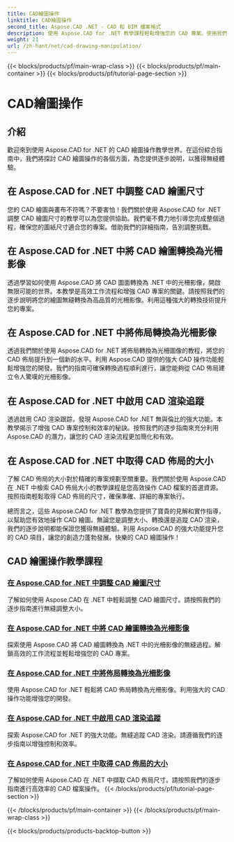 ```yaml
---
title: CAD繪圖操作
linktitle: CAD繪圖操作
second_title: Aspose.CAD .NET - CAD 和 BIM 檔案格式
description: 使用 Aspose.CAD for .NET 教學課程輕鬆增強您的 CAD 專案。使用我們的逐步指南無縫調整 CAD 工程圖大小、轉換和最佳化。
weight: 21
url: /zh-hant/net/cad-drawing-manipulation/
---
```


{{< blocks/products/pf/main-wrap-class >}}
{{< blocks/products/pf/main-container >}}
{{< blocks/products/pf/tutorial-page-section >}}

# CAD繪圖操作


## 介紹

歡迎來到使用 Aspose.CAD for .NET 的 CAD 繪圖操作教學世界。在這份綜合指南中，我們將探討 CAD 繪圖操作的各個方面，為您提供逐步說明，以獲得無縫體驗。

## 在 Aspose.CAD for .NET 中調整 CAD 繪圖尺寸

您的 CAD 繪圖與畫布不符嗎？不要害怕！我們關於使用 Aspose.CAD for .NET 調整 CAD 繪圖尺寸的教學可以為您提供協助。我們毫不費力地引導您完成整個過程，確保您的圖紙尺寸適合您的專案。借助我們的詳細指南，告別調整挑戰。

## 在 Aspose.CAD for .NET 中將 CAD 繪圖轉換為光柵影像

透過學習如何使用 Aspose.CAD 將 CAD 圖面轉換為 .NET 中的光柵影像，開啟無限可能的世界。本教學是高效工作流程和增強 CAD 專案的關鍵。請按照我們的逐步說明將您的繪圖無縫轉換為高品質的光柵影像。利用這種強大的轉換技術提升您的專案。

## 在 Aspose.CAD for .NET 中將佈局轉換為光柵影像

透過我們關於使用 Aspose.CAD for .NET 將佈局轉換為光柵圖像的教程，將您的 CAD 佈局提升到一個新的水平。利用 Aspose.CAD 提供的強大 CAD 操作功能輕鬆增強您的開發。我們的指南可確保轉換過程順利進行，讓您能夠從 CAD 佈局建立令人驚嘆的光柵影像。

## 在 Aspose.CAD for .NET 中啟用 CAD 渲染追蹤

透過啟用 CAD 渲染跟踪，發現 Aspose.CAD for .NET 無與倫比的強大功能。本教學揭示了增強 CAD 專案控制和效率的秘訣。按照我們的逐步指南來充分利用 Aspose.CAD 的潛力，讓您的 CAD 渲染流程更加簡化和有效。

## 在 Aspose.CAD for .NET 中取得 CAD 佈局的大小

了解 CAD 佈局的大小對於精確的專案規劃至關重要。我們關於使用 Aspose.CAD 在 .NET 中檢索 CAD 佈局大小的教學課程是您高效操作 CAD 檔案的首選資源。按照指南輕鬆取得 CAD 佈局的尺寸，確保準確、詳細的專案執行。

總而言之，這些 Aspose.CAD for .NET 教學為您提供了寶貴的見解和實作指導，以幫助您有效地操作 CAD 繪圖。無論您是調整大小、轉換還是追蹤 CAD 渲染，我們的逐步說明都能保證您獲得無縫體驗。利用 Aspose.CAD 的強大功能提升您的 CAD 項目，讓您的創造力蓬勃發展。快樂的 CAD 繪圖操作！
## CAD 繪圖操作教學課程
### [在 Aspose.CAD for .NET 中調整 CAD 繪圖尺寸](./adjust-cad-drawing-size/)
了解如何使用 Aspose.CAD 在 .NET 中輕鬆調整 CAD 繪圖尺寸。請按照我們的逐步指南進行無縫調整大小。
### [在 Aspose.CAD for .NET 中將 CAD 繪圖轉換為光柵影像](./convert-cad-drawing-to-raster-image/)
探索使用 Aspose.CAD 將 CAD 繪圖轉換為 .NET 中的光柵影像的無縫過程。解鎖高效的工作流程並輕鬆增強您的 CAD 專案。
### [在 Aspose.CAD for .NET 中將佈局轉換為光柵影像](./convert-layouts-to-raster-image/)
使用 Aspose.CAD for .NET 輕鬆將 CAD 佈局轉換為光柵影像。利用強大的 CAD 操作功能增強您的開發。
### [在 Aspose.CAD for .NET 中啟用 CAD 渲染追蹤](./enable-tracking-for-cad-rendering/)
探索 Aspose.CAD for .NET 的強大功能。無縫追蹤 CAD 渲染。請遵循我們的逐步指南以增強控制和效率。
### [在 Aspose.CAD for .NET 中取得 CAD 佈局的大小](./get-size-of-cad-layout/)
了解如何使用 Aspose.CAD 在 .NET 中擷取 CAD 佈局尺寸。請按照我們的逐步指南進行高效率的 CAD 檔案操作。
{{< /blocks/products/pf/tutorial-page-section >}}

{{< /blocks/products/pf/main-container >}}
{{< /blocks/products/pf/main-wrap-class >}}

{{< blocks/products/products-backtop-button >}}
